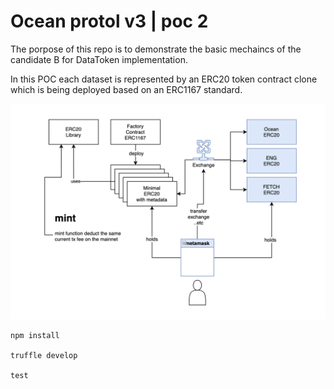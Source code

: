 # Ocean protol v3 | poc 2

The porpose of this repo is to demonstrate the basic mechaincs of the candidate B for DataToken implementation. 

In this POC each dataset is represented by an ERC20 token contract clone which is being deployed based on an ERC1167 standard.  

![High Level architecture](imgs/HighLevelArchPoc1Oceanv3.png)

```
npm install

truffle develop

test
```